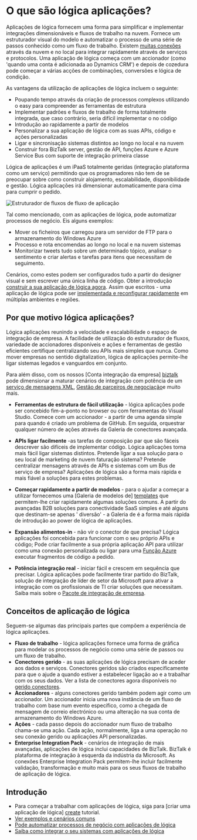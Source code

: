 <properties 
    pageTitle="O que são lógica aplicações?" 
    description="Saiba mais sobre aplicações de lógica de serviço de aplicação" 
    authors="kevinlam1" 
    manager="dwrede" 
    editor="" 
    services="logic-apps" 
    documentationCenter=""/>

<tags
    ms.service="logic-apps"
    ms.workload="na"
    ms.tgt_pltfrm="na"
    ms.devlang="na"
    ms.topic="hero-article" 
    ms.date="10/12/2016"
    ms.author="klam"/>

# <a name="what-are-logic-apps"></a>O que são lógica aplicações?

Aplicações de lógica fornecem uma forma para simplificar e implementar integrações dimensionáveis e fluxos de trabalho na nuvem. Fornece um estruturador visual do modelo e automatizar o processo de uma série de passos conhecido como um fluxo de trabalho.  Existem [muitas conexões](../connectors/apis-list.md) através da nuvem e no local para integrar rapidamente através de serviços e protocolos.  Uma aplicação de lógica começa com um accionador (como 'quando uma conta é adicionada ao Dynamics CRM') e depois de cozedura pode começar a várias acções de combinações, conversões e lógica de condição.

As vantagens da utilização de aplicações de lógica incluem o seguinte:  

- Poupando tempo através da criação de processos complexos utilizando o easy para compreender as ferramentas de estrutura
- Implementar padrões e fluxos de trabalho de forma totalmente integrada, que caso contrário, seria difícil implementar o no código
- Introdução ao rapidamente a partir de modelos
- Personalizar a sua aplicação de lógica com as suas APIs, código e ações personalizadas
- Ligar e sincronisação sistemas distintos ao longo no local e na nuvem
- Construir fora BizTalk server, gestão de API, funções Azure e Azure Service Bus com suporte de integração primeira classe

Lógica de aplicações é um iPaaS totalmente geridas (integração plataforma como um serviço) permitindo que os programadores não tem de se preocupar sobre como construir alojamento, escalabilidade, disponibilidade e gestão.  Lógica aplicações irá dimensionar automaticamente para cima para cumprir o pedido.

![Estruturador de fluxos de fluxo de aplicação](./media/app-service-logic-what-are-logic-apps/LogicAppCapture2.png)

Tal como mencionado, com as aplicações de lógica, pode automatizar processos de negócio. Eis alguns exemplos:  
 
* Mover os ficheiros que carregou para um servidor de FTP para o armazenamento do Windows Azure
* Processo e rota encomendas ao longo no local e na nuvem sistemas
* Monitorizar tweets tudo sobre um determinado tópico, analisar o sentimento e criar alertas e tarefas para itens que necessitam de seguimento.

Cenários, como estes podem ser configurados tudo a partir do designer visual e sem escrever uma única linha de código. Obter a introdução [construir a sua aplicação de lógica agora][create].  Assim que escritos - uma aplicação de lógica pode ser [implementada e reconfigurar rapidamente](app-service-logic-create-deploy-template.md) em múltiplas ambientes e regiões.

## <a name="why-logic-apps"></a>Por que motivo lógica aplicações?

Lógica aplicações reunindo a velocidade e escalabilidade o espaço de integração de empresa.  A facilidade de utilização do estruturador de fluxos, variedade de accionadores disponíveis e ações e ferramentas de gestão eficientes certifique centralizando seu APIs mais simples que nunca.  Como mover empresas no sentido digitalization, lógica de aplicações permite-lhe ligar sistemas legados e vanguardos em conjunto.

Para além disso, com os nossos [Conta integração da empresa] [ biztalk] pode dimensionar a maturar cenários de integração com potência de um [serviço de mensagens XML][xml], [Gestão de parceiros de negociação][tpm]e muito mais.

- **Ferramentas de estrutura de fácil utilização** - lógica aplicações pode ser concebido fim-a-ponto no browser ou com ferramentas do Visual Studio. Comece com um accionador - a partir de uma agenda simple para quando é criado um problema de GitHub. Em seguida, orquestrar qualquer número de ações através da Galeria de conectores avançada.

- **APIs ligar facilmente** -as tarefas de composição par que são fáceis descrever são difíceis de implementar código. Lógica aplicações torna mais fácil ligar sistemas distintos. Pretende ligar a sua solução para o seu local de marketing de nuvem faturação sistema? Pretende centralizar mensagens através de APIs e sistemas com um Bus de serviço de empresa? Aplicações de lógica são a forma mais rápida e mais fiável a soluções para estes problemas.

- **Começar rapidamente a partir de modelos** - para o ajudar a começar a utilizar fornecemos uma [Galeria de modelos de] [ templates] que permitem-lhe criar rapidamente algumas soluções comuns. A partir do avançadas B2B soluções para conectividade SaaS simples e até alguns que destinam-se apenas ' diversão' - a Galeria de é a forma mais rápida de introdução ao power de lógica de aplicações.

- **Expansão alimentos-in** - não vir o conector de que precisa? Lógica aplicações foi concebida para funcionar com o seu próprio APIs e código; Pode criar facilmente a sua própria aplicação API para utilizar como uma conexão personalizada ou ligar para uma [Função Azure](https://functions.azure.com) executar fragmentos de código a pedido. 

- **Potência integração real** - iniciar fácil e crescem em sequência que precisar. Lógica aplicações pode facilmente tirar partido do BizTalk, solução de integração de líder de setor da Microsoft para ativar a integração com os profissionais de TI criar soluções que necessitam. Saiba mais sobre o [Pacote de integração de empresa](./app-service-logic-enterprise-integration-overview.md).

## <a name="logic-app-concepts"></a>Conceitos de aplicação de lógica

Seguem-se algumas das principais partes que compõem a experiência de lógica aplicações. 

- **Fluxo de trabalho** - lógica aplicações fornece uma forma de gráfica para modelar os processos de negócio como uma série de passos ou um fluxo de trabalho.
- **Conectores gerido** - as suas aplicações de lógica precisam de aceder aos dados e serviços. Conectores geridos são criados especificamente para que o ajude a quando estiver a estabelecer ligação ao e a trabalhar com os seus dados. Ver a lista de conectores agora disponíveis no [gerido conectores][managedapis].
- **Accionadores** - alguns conectores gerido também podem agir como um accionador. Um accionador inicia uma nova instância de um fluxo de trabalho com base num evento específico, como a chegada de mensagem de correio electrónico ou uma alteração na sua conta de armazenamento do Windows Azure.
-  **Ações** - cada passo depois do accionador num fluxo de trabalho chama-se uma ação. Cada ação, normalmente, liga a uma operação no seu conexão gerido ou aplicações API personalizadas.
- **Enterprise Integration Pack** - cenários de integração de mais avançadas, aplicações de lógica inclui capacidades de BizTalk. BizTalk é plataforma de integração à esquerda da indústria da Microsoft. As conexões Enterprise Integration Pack permitem-lhe incluir facilmente validação, transformação e muito mais para os seus fluxos de trabalho de aplicação de lógica.

## <a name="getting-started"></a>Introdução  

- Para começar a trabalhar com aplicações de lógica, siga para [criar uma aplicação de lógica] [ create] tutorial.  
- [Ver exemplos e cenários comuns](app-service-logic-examples-and-scenarios.md)
- [Pode automatizar processos de negócio com aplicações de lógica](http://channel9.msdn.com/Events/Build/2016/T694) 
- [Saiba como integrar o seu sistemas com aplicações de lógica](http://channel9.msdn.com/Events/Build/2016/P462)

[biztalk]: app-service-logic-enterprise-integration-accounts.md
[appservice]: ../app-service/app-service-value-prop-what-is.md
[create]: app-service-logic-create-a-logic-app.md
[managedapis]: ../connectors/apis-list.md
[tpm]: app-service-logic-enterprise-integration-accounts.md
[xml]: app-service-logic-enterprise-integration-b2b.md
[templates]: app-service-logic-use-logic-app-templates.md
